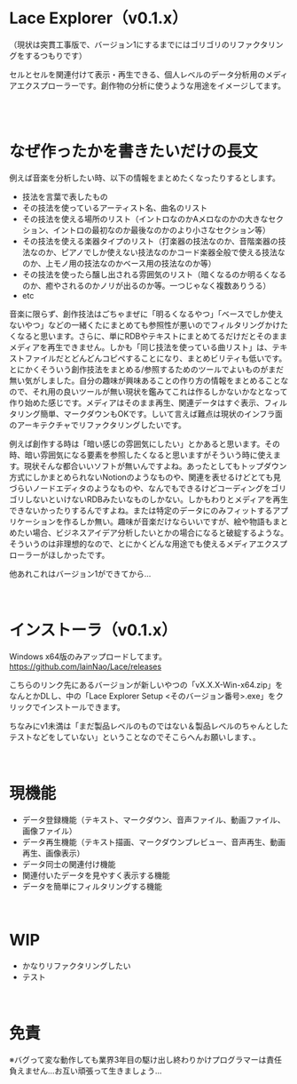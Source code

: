 # Lace Explorer（v0.1.x）
（現状は突貫工事版で、バージョン1にするまでにはゴリゴリのリファクタリングをするつもりです）

セルとセルを関連付けて表示・再生できる、個人レベルのデータ分析用のメディアエクスプローラーです。創作物の分析に使うような用途をイメージしてます。

<br><br>

# なぜ作ったかを書きたいだけの長文

例えば音楽を分析したい時、以下の情報をまとめたくなったりするとします。

- 技法を言葉で表したもの
- その技法を使っているアーティスト名、曲名のリスト
- その技法を使える場所のリスト（イントロなのかAメロなのかの大きなセクション、イントロの最初なのか最後なのかのより小さなセクション等）
- その技法を使える楽器タイプのリスト（打楽器の技法なのか、音階楽器の技法なのか、ピアノでしか使えない技法なのかコード楽器全般で使える技法なのか、上モノ用の技法なのかベース用の技法なのか等）
- その技法を使ったら醸し出される雰囲気のリスト（暗くなるのか明るくなるのか、癒やされるのかノリが出るのか等。一つじゃなく複数ありうる）
- etc

音楽に限らず、創作技法はごちゃまぜに「明るくなるやつ」「ベースでしか使えないやつ」などの一緒くたにまとめても参照性が悪いのでフィルタリングかけたくなると思います。さらに、単にRDBやテキストにまとめてるだけだとそのままメディアを再生できません。しかも「同じ技法を使っている曲リスト」は、テキストファイルだとどんどんコピペすることになり、まとめビリティも低いです。とにかくそういう創作技法をまとめる/参照するためのツールでよいものがまだ無い気がしました。自分の趣味が興味あることの作り方の情報をまとめることなので、それ用の良いツールが無い現状を鑑みてこれは作るしかないかなとなって作り始めた感じです。メディアはそのまま再生、関連データはすぐ表示、フィルタリング簡単、マークダウンもOKです。しいて言えば難点は現状のインフラ面のアーキテクチャでリファクタリングしたいです。

例えば創作する時は「暗い感じの雰囲気にしたい」とかあると思います。その時、暗い雰囲気になる要素を参照したくなると思いますがそういう時に使えます。現状そんな都合いいソフトが無いんですよね。あったとしてもトップダウン方式にしかまとめられないNotionのようなものや、関連を表せるけどとても見づらいノードエディタのようなものや、なんでもできるけどコーディングをゴリゴリしないといけないRDBみたいなものしかない。しかもわりとメディアを再生できないかったりするんですよね。または特定のデータにのみフィットするアプリケーションを作るしか無い。趣味が音楽だけならいいですが、絵や物語もまとめたい場合、ビジネスアイデア分析したいとかの場合になると破綻するような。そういうのは非理想的なので、とにかくどんな用途でも使えるメディアエクスプローラーがほしかったです。

他あれこれはバージョン1ができてから…

<br>

# インストーラ（v0.1.x）
Windows x64版のみアップロードしてます。
https://github.com/lainNao/Lace/releases

こちらのリンク先にあるバージョンが新しいやつの「vX.X.X-Win-x64.zip」をなんとかDLし、中の「Lace Explorer Setup <そのバージョン番号>.exe」をクリックでインストールできます。

ちなみにv1未満は「まだ製品レベルのものではない＆製品レベルのちゃんとしたテストなどをしていない」ということなのでそこらへんお願いします、。

<br>

# 現機能
- データ登録機能（テキスト、マークダウン、音声ファイル、動画ファイル、画像ファイル）
- データ再生機能（テキスト描画、マークダウンプレビュー、音声再生、動画再生、画像表示）
- データ同士の関連付け機能
- 関連付いたデータを見やすく表示する機能
- データを簡単にフィルタリングする機能

<br>

# WIP
- かなりリファクタリングしたい
- テスト

<br>

# 免責
※バグって変な動作しても業界3年目の駆け出し終わりかけプログラマーは責任負えません…お互い頑張って生きましょう…
